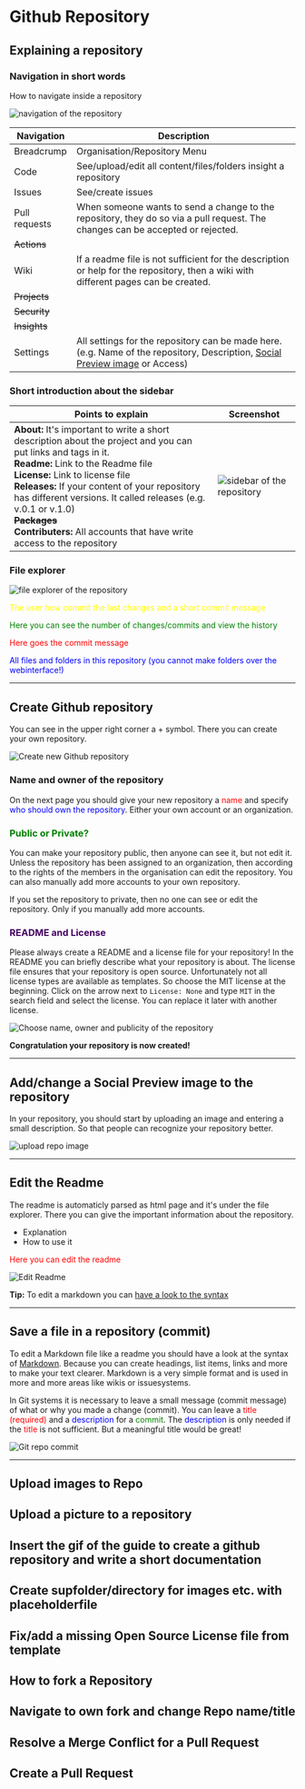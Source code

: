 # Github Repository

## Explaining a repository
### Navigation in short words

How to navigate inside a repository

![navigation of the repository](images/github-repo-navigation.png)

| Navigation    | Description |
| ------------- | ----------- |
| Breadcrump    | Organisation/Repository Menu |
| Code          | See/upload/edit all content/files/folders insight a repository |
| Issues        | See/create issues |
| Pull requests | When someone wants to send a change to the repository, they do so via a pull request. The changes can be accepted or rejected. |
| ~~Actions~~   |  |
| Wiki          | If a readme file is not sufficient for the description or help for the repository, then a wiki with different pages can be created. |
| ~~Projects~~  |  |
| ~~Security~~  |  |
| ~~Insights~~  |  |
| Settings      | All settings for the repository can be made here. (e.g. Name of the repository, Description, [Social Preview image](#addchange-a-social-preview-picture-to-a-repository) or Access) |

### Short introduction about the sidebar

| Points to explain | Screenshot |
| ----------------- | ---------- |
| **About:** It's important to write a short description about the project and you can put links and tags in it.<br />**Readme:** Link to the Readme file<br />**License:** Link to license file<br />**Releases:** If your content of your repository has different versions. It called releases (e.g. v.0.1 or v.1.0)<br />**~~Packages~~**<br />**Contributers:** All accounts that have write access to the repository | ![sidebar of the repository](images/github-repo-sidebar.png) |

### File explorer

![file explorer of the repository](images/github-repo-file-explorer.png)

<p style="color:yellow">The user how commit the last changes and a short commit message</p>
<p style="color:green">Here you can see the number of changes/commits and view the history</p>
<p style="color:red">Here goes the commit message</p>
<p style="color:blue">All files and folders in this repository (you cannot make folders over the webinterface!)</p>

----

## Create Github repository
You can see in the upper right corner a + symbol. There you can create your own repository.

![Create new Github repository](images/github-repo-create-new-repo.png)

### Name and owner of the repository

On the next page you should give your new repository a <span style="color:red;">name</span> and specify <span style="color:blue;">who should own the repository</span>. Either your own account or an organization.

### <span style="color:green;">Public or Private?</span>

You can make your repository public, then anyone can see it, but not edit it. Unless the repository has been assigned to an organization, then according to the rights of the members in the organisation can edit the repository. You can also manually add more accounts to your own repository.

If you set the repository to private, then no one can see or edit the repository. Only if you manually add more accounts.

### <span style="color:#450062;">README and License</span>

Please always create a README and a license file for your repository! In the README you can briefly describe what your repository is about. The license file ensures that your repository is open source. Unfortunately not all license types are available as templates. So choose the MIT license at the beginning. Click on the arrow next to `License: None` and type `MIT` in the search field and select the license. You can replace it later with another license.

![Choose name, owner and publicity of the repository](images/github-repo-create-new-repo-2.png)

**Congratulation your repository is now created!**

----

## Add/change a Social Preview image to the repository

In your repository, you should start by uploading an image and entering a small description. So that people can recognize your repository better.

![upload repo image](images/github-repo-upload-repo-image.png)

----

## Edit the Readme

The readme is automaticly parsed as html page and it's under the file explorer. There you can give the important information about the repository. 
* Explanation
* How to use it

<p style="color:red;">Here you can edit the readme</p>

![Edit Readme](images/github-repo-edit-readme.png)

**Tip:** To edit a markdown you can [have a look to the syntax](github-markdown)

----

## Save a file in a repository (commit)

To edit a Markdown file like a readme you should have a look at the syntax of [Markdown](github-markdown). Because you can create headings, list items, links and more to make your text clearer. Markdown is a very simple format and is used in more and more areas like wikis or issuesystems.

In Git systems it is necessary to leave a small message (commit message) of what or why you made a change (commit). You can leave a <span style="color:red;">title (required)</span> and a <span style="color:blue;">description</span> for a <span style="color:green;">commit</span>. The <span style="color:blue;">description</span> is only needed if the <span style="color:red;">title</span> is not sufficient. But a meaningful title would be great!

![Git repo commit](images/github-repo-commit.png)

----
## Upload images to Repo
## Upload a picture to a repository
## Insert the gif of the guide to create a github repository and write a short documentation
## Create supfolder/directory for images etc. with placeholderfile
## Fix/add a missing Open Source License file from template
## How to fork a Repository
## Navigate to own fork and change Repo name/title
## Resolve a Merge Conflict for a Pull Request
## Create a Pull Request